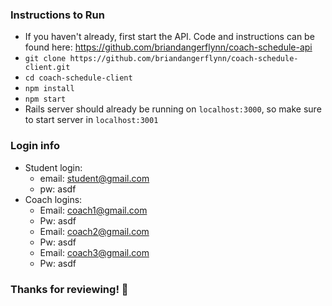 ### Instructions to Run
- If you haven't already, first start the API. Code and instructions can be found here: https://github.com/briandangerflynn/coach-schedule-api
- `git clone https://github.com/briandangerflynn/coach-schedule-client.git`
- `cd coach-schedule-client`
- `npm install`
- `npm start`
- Rails server should already be running on `localhost:3000`, so make sure to start server in `localhost:3001`

### Login info
- Student login:
    - email: student@gmail.com
    - pw: asdf
- Coach logins:
    - Email: coach1@gmail.com
    - Pw: asdf
    - Email: coach2@gmail.com
    - Pw: asdf
    - Email: coach3@gmail.com
    - Pw: asdf

### Thanks for reviewing! 🥳
